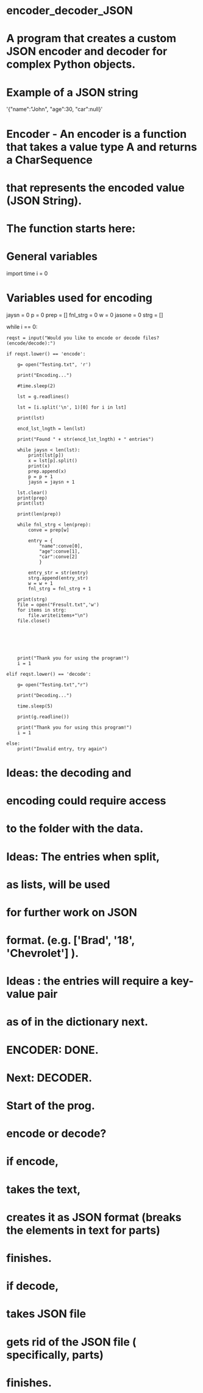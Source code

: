 # encoder_decoder_JSON
# A program that creates a custom JSON encoder and decoder for complex Python objects.

# Example of a JSON string
'{"name":"John", "age":30, "car":null}'

# Encoder - An encoder is a function that takes a value type A and returns a CharSequence
# that represents the encoded value (JSON String).

# The function starts here:

# General variables

import time
i = 0

# Variables used for encoding
jaysn = 0
p = 0
prep = []
fnl_strg = 0
w = 0
jasone = 0
strg = []

while i == 0:

    reqst = input("Would you like to encode or decode files? (encode/decode):")

    if reqst.lower() == 'encode':
    
        g= open("Testing.txt", 'r')

        print("Encoding...")

        #time.sleep(2)
        
        lst = g.readlines()

        lst = [i.split('\n', 1)[0] for i in lst]

        print(lst)
        
        encd_lst_lngth = len(lst)

        print("Found " + str(encd_lst_lngth) + " entries")

        while jaysn < len(lst):
            print(lst[p])
            x = lst[p].split()
            print(x)
            prep.append(x)
            p = p + 1
            jaysn = jaysn + 1
        
        lst.clear()
        print(prep)
        print(lst)

        print(len(prep))

        while fnl_strg < len(prep):
            conve = prep[w]
            
            entry = {
                "name":conve[0],
                "age":conve[1],
                "car":conve[2]
                }

            entry_str = str(entry)
            strg.append(entry_str)
            w = w + 1
            fnl_strg = fnl_strg + 1

        print(strg)
        file = open("Fresult.txt",'w')
        for items in strg:
            file.write(items+"\n")
        file.close()
            




        
        print("Thank you for using the program!")
        i = 1

    elif reqst.lower() == 'decode':

        g= open("Testing.txt","r")

        print("Decoding...")

        time.sleep(5)

        print(g.readline())

        print("Thank you for using this program!")
        i = 1

    else:
        print("Invalid entry, try again")


        
# Ideas: the decoding and
# encoding could require access
# to the folder with the data.

# Ideas: The entries when split,
# as lists, will be used 
# for further work on JSON
# format. (e.g. ['Brad', '18', 'Chevrolet'] ).

# Ideas : the entries will require a key-value pair 
# as of in the dictionary next.

# ENCODER: DONE.

# Next: DECODER.

# Start of the prog.
# encode or decode?
# if encode,
# takes the text,
# creates it as JSON format (breaks the elements in text for parts)
# finishes.
# if decode,
# takes JSON file
# gets rid of the JSON file ( specifically, parts)
# finishes.

